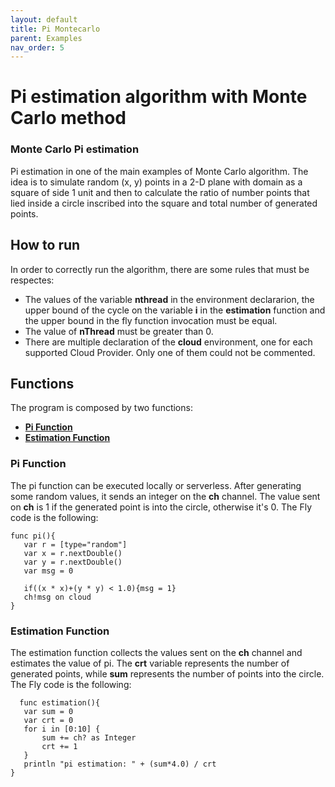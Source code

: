 ```yaml
---
layout: default
title: Pi Montecarlo
parent: Examples
nav_order: 5
---
```

# Pi estimation algorithm with Monte Carlo method

### Monte Carlo Pi estimation
Pi estimation in one of the main examples of Monte Carlo algorithm. The idea is to simulate random (x, y) points in a 2-D plane with domain as a square of side 1 unit and then to calculate the ratio of number points that lied inside a circle inscribed into the square and total number of generated points.

## How to run
In order to correctly run the algorithm, there are some rules that must be respectes:
* The values of the variable __nthread__ in the environment declararion, the upper bound of the cycle on the variable __i__ in the __estimation__ function and the upper bound in the fly function invocation must be equal.
* The value of __nThread__ must be greater than 0.
* There are multiple declaration of the __cloud__ environment, one for each supported Cloud Provider. Only one of them could not be commented.

## Functions

The program is composed by two functions:

* **[Pi Function](#pi-function)**
* **[Estimation Function](#estimation-function)**
  
### Pi Function 

The pi function can be executed locally or serverless. After generating some random values, it sends an integer on the __ch__ channel. The value sent on __ch__ is 1 if the generated point is into the circle, otherwise it's 0.
The Fly code is the following:

```
func pi(){	
   var r = [type="random"]
   var x = r.nextDouble()
   var y = r.nextDouble()
   var msg = 0
 
   if((x * x)+(y * y) < 1.0){msg = 1}
   ch!msg on cloud
}
```

### Estimation Function 

The estimation function collects the values sent on the __ch__ channel and estimates the value of pi. The __crt__ variable represents the number of generated points, while __sum__ represents the number of points into the circle.
The Fly code is the following:

``` 
  func estimation(){
   var sum = 0
   var crt = 0
   for i in [0:10] {
       sum += ch? as Integer
       crt += 1
   }
   println "pi estimation: " + (sum*4.0) / crt
}
```

